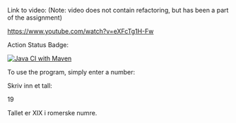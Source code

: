Link to video:
(Note: video does not contain refactoring, but has been a part of the assignment)

https://www.youtube.com/watch?v=eXFcTg1H-Fw

Action Status Badge:

[![Java CI with Maven](https://github.com/theTurtl/convertToRoman/actions/workflows/maven.yml/badge.svg?branch=master)](https://github.com/theTurtl/convertToRoman/actions/workflows/maven.yml)


To use the program, simply enter a number:

Skriv inn et tall:

19

Tallet er XIX i romerske numre.



